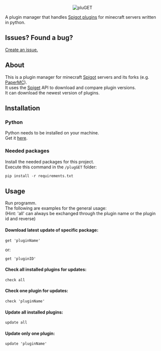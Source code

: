 <p align="center">
<img src="https://i.ibb.co/JyCxnQn/logoreal.png" alt="pluGET" border="0"></a>
</p>

A plugin manager that handles [Spigot plugins](https://www.spigotmc.org/resources/) for minecraft servers written in python.  

## Issues? Found a bug? 
[Create an issue.](https://github.com/Neocky/pluGET/issues/new/choose)  

## About  
This is a plugin manager for minecraft [Spigot](https://www.spigotmc.org/) servers and its forks (e.g. [PaperMC](https://papermc.io/)).  
It uses the [Spiget](https://spiget.org/) API to download and compare plugin versions.  
It can download the newest version of plugins.

## Installation
### Python
Python needs to be installed on your machine.  
Get it [here](https://www.python.org/downloads/).  
### Needed packages
Install the needed packages for this project.  
Execute this command in the ```/plugGET``` folder:  
```python
pip install -r requirements.txt
```

## Usage
Run programm.  
The following are examples for the general usage:  
(Hint: 'all' can always be exchanged through the plugin name or the plugin id and reverse)  
#### Download latest update of specific package:  
```
get 'pluginName'
```  
or:    
```
get 'pluginID'
```  
#### Check all installed plugins for updates:  
```
check all
```  
#### Check one plugin for updates:
```
check 'pluginName'
```  
#### Update all installed plugins:  
```
update all
```  
#### Update only one plugin:  
```
update 'pluginName'
```  

